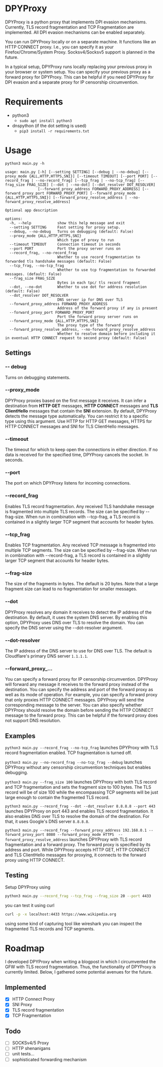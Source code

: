# DPYProxy
DPYProxy is a python proxy that implements DPI evasion mechanisms. Currently, TLS record fragmentation and TCP
Fragmentation are implemented. All DPI evasion mechanisms can be enabled separately.

You can run DPYProxy locally or on a separate machine. It functions like an HTTP CONNECT proxy. I.e., you can specify
it as your Firefox/Chrome/System Proxy. Socksv4/Socksv5 support is planned in the future.

In a typical setup, DPYProxy runs locally replacing your previous proxy in your browser or system setup. You can specify
your previous proxy as a forward proxy for DPYProxy. This can be helpful if you need DPYProxy for DPI evasion and a
separate proxy for IP censorship circumvention.

# Requirements
- python3
  - `sudo apt install python3`
- dnspython (if the dot setting is used)
  - `pip3 install -r requirements.txt`

# Usage

```
python3 main.py -h
      
usage: main.py [-h] [--setting SETTING] [--debug | --no-debug] [--proxy_mode {ALL,HTTP,HTTPS,SNI}] [--timeout TIMEOUT] [--port PORT] [--record_frag | --no-record_frag] [--tcp_frag | --no-tcp_frag] [--frag_size FRAG_SIZE] [--dot | --no-dot] [--dot_resolver DOT_RESOLVER]
               [--forward_proxy_address FORWARD_PROXY_ADDRESS] [--forward_proxy_port FORWARD_PROXY_PORT] [--forward_proxy_mode {ALL,HTTP,HTTPS,SNI}] [--forward_proxy_resolve_address | --no-forward_proxy_resolve_address]

Optional app description

options:
  -h, --help            show this help message and exit
  --setting SETTING     Fast setting for proxy setup.
  --debug, --no-debug   Turns on debugging (default: False)
  --proxy_mode {ALL,HTTP,HTTPS,SNI}
                        Which type of proxy to run
  --timeout TIMEOUT     Connection timeout in seconds
  --port PORT           Port the proxy server runs on
  --record_frag, --no-record_frag
                        Whether to use record fragmentation to forwarded tls handshake messages (default: False)
  --tcp_frag, --no-tcp_frag
                        Whether to use tcp fragmentation to forwarded messages. (default: False)
  --frag_size FRAG_SIZE
                        Bytes in each tpc/ tls record fragment
  --dot, --no-dot       Whether to use dot for address resolution (default: False)
  --dot_resolver DOT_RESOLVER
                        DNS server ip for DNS over TLS
  --forward_proxy_address FORWARD_PROXY_ADDRESS
                        Address of the forward proxy if any is present
  --forward_proxy_port FORWARD_PROXY_PORT
                        Port the forward proxy server runs on
  --forward_proxy_mode {ALL,HTTP,HTTPS,SNI}
                        The proxy type of the forward proxy
  --forward_proxy_resolve_address, --no-forward_proxy_resolve_address
                        Whether to resolve domain before including it in eventual HTTP CONNECT request to second proxy (default: False)
```

## Settings

### -- debug
Turns on debugging statements.

### --proxy_mode
DPYProxy proxies based on the first message it receives. It can infer a destination from **HTTP GET** messages,
**HTTP CONNECT** messages and **TLS ClientHello** messages that contain the **SNI** extension. By default, DPYProxy 
detects the message type automatically. You can restrict it to a specific type using this argument. Use HTTP for 
HTTP GET messages, HTTPS for HTTP CONNECT messages and SNI for TLS ClientHello messages.

### --timeout
The timeout for which to keep open the connections in either direction. If no data is received for the specified time, 
DPYProxy cancels the socket. In seconds.

### --port
The port on which DPYProxy listens for incoming connections.

### --record_frag
Enables TLS record fragmentation. Any received TLS handshake message is fragmented into multiple TLS records. The size 
can be specified by --frag-size. When run in combination with --tcp-frag, a TLS record is contained in a slightly larger TCP segment
that accounts for header bytes.

### --tcp_frag
Enables TCP fragmentation. Any received TCP message is fragmented into multiple TCP segments. The size can be specified
by --frag-size. When run in combination with --record-frag, a TLS record is contained in a slightly larger TCP segment
that accounts for header bytes.

### --frag-size
The size of the fragments in bytes. The default is 20 bytes. Note that a large fragment size can lead to no 
fragmentation for smaller messages.

### --dot
DPYProxy resolves any domain it receives to detect the IP address of the destination. By default, it uses the system DNS
server. By enabling this option, DPYProxy uses DNS over TLS to resolve the domain. You can specify the DNS server using
the --dot-resolver argument.

### --dot-resolver
The IP address of the DNS server to use for DNS over TLS. The default is Cloudflare's primary DNS server `1.1.1.1`.

### --forward_proxy_...
You can specify a forward proxy for IP censorship circumvention. DPYProxy will forward any message it receives to the 
forward proxy instead of the destination. You can specify the address and port of the forward proxy as well as its mode
of operation. For example, you can specify a forward proxy that only proxies HTTP CONNECT messages. DPYProxy will send 
the corresponding message to the server. You can also specify whether DPYProxy should resolve the domain before sending
the HTTP CONNECT message to the forward proxy. This can be helpful if the forward proxy does not support DNS resolution.

## Examples

`python3 main.py --record_frag --no-tcp_frag` launches DPYProxy with TLS record fragmentation enabled. TCP fragmentation is 
turned off.

`python3 main.py --no-record_frag --no-tcp_frag --debug` launches DPYProxy without any censorship circumvention techniques but enables debugging.

`python3 main.py --frag_size 100` launches DPYProxy with both TLS record and TCP fragmentation
and sets the fragment size to 100 bytes. The TLS record will be of size 100 while the encompassing TCP segments will be
just large enough to contain the fragmented TLS record.

`python3 main.py --record_frag --dot --dot_resolver 8.8.8.8 --port 443` launches DPYProxy on port 443 and enables TLS record fragmentation. 
It also enables DNS over TLS to resolve the domain of the destination. For that, it uses Google's DNS server `8.8.8.8`.

`python3 main.py --record_frag --forward_proxy_address 192.168.0.1 --forward_proxy_port 8080 --forward_proxy_mode HTTPS 
--forward_proxy_resolve_address` launches DPYProxy with TLS record fragmentation and a forward proxy. The forward proxy 
is specified by its address and port. While DPYProxy accepts HTTP GET, HTTP CONNECT and TLS ClientHello messages for 
proxying, it connects to the forward proxy using HTTP CONNECT.

## Testing

Setup DPYProxy using 
```sh
python3 main.py --record_frag --tcp_frag --frag_size 20 --port 4433
```

you can test it using curl
```sh
curl -p -x localhost:4433 https://www.wikipedia.org
```

using some kind of capturing tool like wireshark you can inspect the fragmented TLS records and TCP segments.

# Roadmap

I developed DPYProxy when writing a blogpost in which I circumvented the GFW with TLS record fragmentation. Thus, the 
functionality of DPYProxy is currently limited. Below, I gathered some potential avenues for the future.

## Implemented
- [x] HTTP Connect Proxy
- [x] SNI Proxy
- [x] TLS record fragmentation
- [x] TCP Fragmentation

## Todo
- [ ] SOCKSv4/5 Proxy
- [ ] HTTP shenanigans
- [ ] unit tests...
- [ ] sophisticated forwarding mechanism